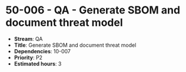 # 50-006 - QA - Generate SBOM and document threat model
- **Stream**: QA
- **Title**: Generate SBOM and document threat model
- **Dependencies**: 10-007
- **Priority**: P2
- **Estimated hours**: 3

